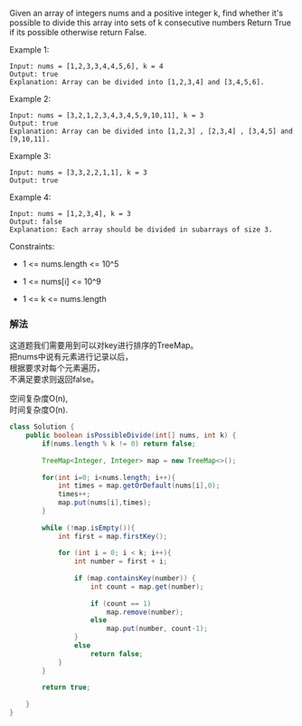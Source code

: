 Given an array of integers nums and a positive integer k, find whether it's possible to divide this array into sets of k consecutive numbers
Return True if its possible otherwise return False.

 

Example 1:
```
Input: nums = [1,2,3,3,4,4,5,6], k = 4
Output: true
Explanation: Array can be divided into [1,2,3,4] and [3,4,5,6].
```
Example 2:
```
Input: nums = [3,2,1,2,3,4,3,4,5,9,10,11], k = 3
Output: true
Explanation: Array can be divided into [1,2,3] , [2,3,4] , [3,4,5] and [9,10,11].
```
Example 3:
```
Input: nums = [3,3,2,2,1,1], k = 3
Output: true
```
Example 4:
```
Input: nums = [1,2,3,4], k = 3
Output: false
Explanation: Each array should be divided in subarrays of size 3.
``` 

Constraints:

* 1 <= nums.length <= 10^5

* 1 <= nums[i] <= 10^9

* 1 <= k <= nums.length


### 解法

这道题我们需要用到可以对key进行排序的TreeMap。  
把nums中说有元素进行记录以后，  
根据要求对每个元素遍历，  
不满足要求则返回false。

空间复杂度O(n),  
时间复杂度O(n).  

```java
class Solution {
    public boolean isPossibleDivide(int[] nums, int k) {
        if(nums.length % k != 0) return false;
        
        TreeMap<Integer, Integer> map = new TreeMap<>();
        
        for(int i=0; i<nums.length; i++){
            int times = map.getOrDefault(nums[i],0);
            times++;
            map.put(nums[i],times);
        }
        
        while (!map.isEmpty()){
            int first = map.firstKey();
            
            for (int i = 0; i < k; i++){
                int number = first + i;
                
                if (map.containsKey(number)) {
                    int count = map.get(number);
                    
                    if (count == 1)
                        map.remove(number);
                    else
                        map.put(number, count-1);
                }
                else
                    return false;
            }
        }
        
        return true;
        
    }
}
```